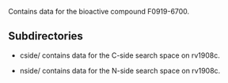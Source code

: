 Contains data for the bioactive compound F0919-6700.

## Subdirectories

- cside/ contains data for the C-side search space on rv1908c.

- nside/ contains data for the N-side search space on rv1908c.

